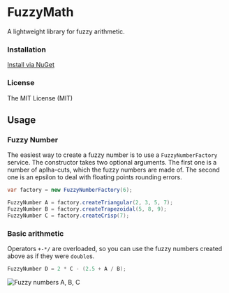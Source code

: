 # FuzzyMath
A lightweight library for fuzzy arithmetic.

### Installation
[Install via NuGet](https://www.nuget.org/packages/FuzzyMath/)

### License
The MIT License (MIT)

## Usage

### Fuzzy Number
The easiest way to create a fuzzy number is to use a `FuzzyNumberFactory` service. The constructor takes two optional arguments. The first one is a number of aplha-cuts, which the fuzzy numbers are made of. The second one is an epsilon to deal with floating points rounding errors.
```c#
var factory = new FuzzyNumberFactory(6);

FuzzyNumber A = factory.createTriangular(2, 3, 5, 7);
FuzzyNumber B = factory.createTrapezoidal(5, 8, 9);
FuzzyNumber C = factory.createCrisp(7);
```
### Basic arithmetic
Operators `+-*/` are overloaded, so you can use the fuzzy numbers created above as if they were `double`s.
```c#
FuzzyNumber D = 2 * C - (2.5 + A / B);
```

![Fuzzy numbers A, B, C](https://cloud.githubusercontent.com/assets/7131153/14786404/03e53cc0-0aff-11e6-818e-9dee1ad5a048.PNG)
